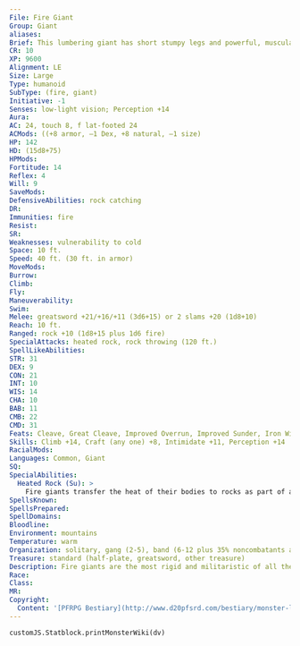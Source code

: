 ```yaml
---
File: Fire Giant
Group: Giant
aliases: 
Brief: This lumbering giant has short stumpy legs and powerful, muscular arms. Its hair and beard seem to be made of fire.
CR: 10
XP: 9600
Alignment: LE
Size: Large
Type: humanoid
SubType: (fire, giant)
Initiative: -1
Senses: low-light vision; Perception +14
Aura: 
AC: 24, touch 8, f lat-footed 24
ACMods: ((+8 armor, –1 Dex, +8 natural, –1 size)
HP: 142
HD: (15d8+75)
HPMods: 
Fortitude: 14
Reflex: 4
Will: 9
SaveMods: 
DefensiveAbilities: rock catching
DR: 
Immunities: fire
Resist: 
SR: 
Weaknesses: vulnerability to cold
Space: 10 ft.
Speed: 40 ft. (30 ft. in armor)
MoveMods: 
Burrow: 
Climb: 
Fly: 
Maneuverability: 
Swim: 
Melee: greatsword +21/+16/+11 (3d6+15) or 2 slams +20 (1d8+10)
Reach: 10 ft.
Ranged: rock +10 (1d8+15 plus 1d6 fire)
SpecialAttacks: heated rock, rock throwing (120 ft.)
SpellLikeAbilities: 
STR: 31
DEX: 9
CON: 21
INT: 10
WIS: 14
CHA: 10
BAB: 11
CMB: 22
CMD: 31
Feats: Cleave, Great Cleave, Improved Overrun, Improved Sunder, Iron Will, Martial Weapon Proficiency (greatsword), Power Attack, Weapon Focus (greatsword)
Skills: Climb +14, Craft (any one) +8, Intimidate +11, Perception +14
RacialMods: 
Languages: Common, Giant
SQ: 
SpecialAbilities:
  Heated Rock (Su): >
    Fire giants transfer the heat of their bodies to rocks as part of an attack action when they throw rocks. A heated rock deals 1d6 points of additional fire damage on a hit.
SpellsKnown: 
SpellsPrepared: 
SpellDomains: 
Bloodline: 
Environment: mountains
Temperature: warm
Organization: solitary, gang (2-5), band (6-12 plus 35% noncombatants and 1 adept or cleric of 1st-2nd level), raiding party (6-12 plus 1 adept or sorcerer of 3rd-5th level, 2-5 hell hounds, and 2-3 trolls or ettins), or tribe (20-30 plus 1 adept, cleric, or sorcerer of 6th-7th level; 1 fighter or ranger of 8th-9th level as king; and 17-38 hell hounds, 12-22 trolls, 7-12 ettins, and 1-2 young red dragons)
Treasure: standard (half-plate, greatsword, other treasure)
Description: Fire giants are the most rigid and militaristic of all the giant races. They constantly train for war and practice brutal tactics on anyone and everyone that gets in their way. Their rigid command structure is complete with soldiers, officers, and even generals, and they obey orders from their kings unquestioningly.  Fire giants have bright orange hair that flickers and glows almost as if it were af lame. An adult male is 12 to 16 feet tall, has a chest that measures 9 feet around, and weighs about 7,000 pounds. Females are slightly shorter and lighter. Fire giants can live to be 350 years old.  Fire giants wear sturdy cloth or leather garments colored red, orange, yellow, or black. Warriors wear helmets and half-plate armor of blackened steel and wield large greatswords that they use to cut swaths across the battlefield. In large groups, fire giants fight with brutal and efficient group tactics, and aren't afraid to sacrifice one or two of their members to draw an enemy into an ambush.  Fire giants prefer hot locations-the hotter, the better.  They've been found in deserts, volcanoes, hot springs, and deep beneath the earth near lava vents. They live in castles, walled settlements, or large caverns, and the design of these locations reflects their rigid, militaristic lifestyle, with officers living in better quarters than the rank-and-file.
Race: 
Class: 
MR: 
Copyright:
  Content: '[PFRPG Bestiary](http://www.d20pfsrd.com/bestiary/monster-listings/humanoids/giants/giant-true/fire-giant)'
---
```

```dataviewjs
customJS.Statblock.printMonsterWiki(dv)
```

